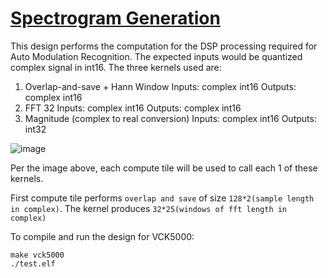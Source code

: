 <!---//===- README.md --------------------------*- Markdown -*-===//
//
// This file is licensed under the Apache License v2.0 with LLVM Exceptions.
// See https://llvm.org/LICENSE.txt for license information.
// SPDX-License-Identifier: Apache-2.0 WITH LLVM-exception
//
// Copyright (C) 2022, Advanced Micro Devices, Inc.
// 
//===----------------------------------------------------------------------===//-->

# <ins>Spectrogram Generation</ins>

This design performs the computation for the DSP processing required for Auto Modulation Recognition. The expected inputs would be quantized complex signal in int16. 
The three kernels used are:
1. Overlap-and-save + Hann Window
   Inputs:  complex int16
   Outputs: complex int16
2. FFT 32
   Inputs:  complex int16
   Outputs: complex int16
3. Magnitude (complex to real conversion)
   Inputs:  complex int16
   Outputs: int32

![image](https://github.com/user-attachments/assets/b0d09dff-be8d-4c01-848b-a9ca3b2c2537)

Per the image above, each compute tile will be used to call each 1 of these kernels.

First compute tile performs `overlap and save` of size `128*2(sample length in complex)`. The kernel produces `32*25(windows of fft length in complex)`

To compile and run the design for VCK5000:
```
make vck5000
./test.elf
```

